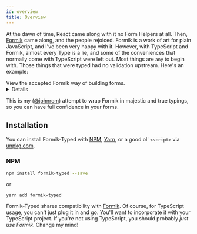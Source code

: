 ```yaml
---
id: overview
title: Overview
---
```


At the dawn of time, React came along with it no Form Helpers at all. Then, [Formik](https://github.com/jaredpalmer/formik) came along, and the people rejoiced. Formik is a work of art for plain JavaScript, and I've been very happy with it. However, with TypeScript and Formik, almost every Type is a lie, and some of the conveniences that normally come with TypeScript were left out. Most things are `any` to begin with. Those things that were typed had no validation upstream. Here's an example:

<summary>View the accepted Formik way of building forms.</summary>
<details>

```jsx
export interface IAgeFormValues {
    age?: number;
}
export const MyComponent = (
    <Formik<IAgeFormValues> initialValues={{}}>
        {formik => (
            <Form>
                // the instant you enter a 2 into here, formik.form.values.age is "2", even though IAgeFormValues defines it as a number
                <Field name="age" type="number" value={formik.field.value} />

                // this typo will go uncaught until your client has lost hundreds if not all of their national treasures
                <Field name="nicholascage" type="number" value={formik.field.value} />
            </Form>
        )}
    </Formik>
);
```

</details>

This is my ([@johnrom](https://twitter.com/_johnrom)) attempt to wrap Formik in majestic and true typings, so you can have full confidence in your forms.

## Installation

You can install Formik-Typed with [NPM](https://npmjs.com),
[Yarn](https://yarnpkg.com), or a good ol' `<script>` via
[unpkg.com](https://unpkg.com).

### NPM

```sh
npm install formik-typed --save
```
or
```
yarn add formik-typed
```

Formik-Typed shares compatibility with [Formik](https://jaredpalmer.com/formik/docs/overview#installation). Of course, for TypeScript usage, you can't just plug it in and go. You'll want to incorporate it with your TypeScript project. If you're not using TypeScript, you should probably _just use Formik_. Change my mind!
